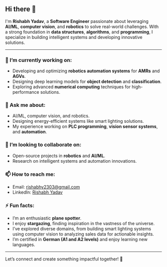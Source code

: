 ## Hi there 👋

I'm **Rishabh Yadav**, a **Software Engineer** passionate about leveraging **AI/ML**, **computer vision**, and **robotics** to solve real-world challenges. With a strong foundation in **data structures**, **algorithms**, and **programming**, I specialize in building intelligent systems and developing innovative solutions.

---

### 🔭 I’m currently working on:
- Developing and optimizing **robotics automation systems** for **AMRs** and **AGVs**.
- Designing deep learning models for **object detection** and **classification**.
- Exploring advanced **numerical computing** techniques for high-performance solutions.


### 💬 Ask me about:
- AI/ML, computer vision, and robotics.
- Designing energy-efficient systems like smart lighting solutions.
- My experience working on **PLC programming**, **vision sensor systems**, and **automation**.

### 👯 I’m looking to collaborate on:
- Open-source projects in **robotics** and **AI/ML**.
- Research on intelligent systems and automation innovations.

### 📫 How to reach me:
- Email: [rishabhy2303@gmail.com](mailto:rishabhy2303@gmail.com)
- LinkedIn: [Rishabh Yadav](https://www.linkedin.com/in/rishabh-yadav-6890a41a0/)

### ⚡ Fun facts:
- I’m an enthusiastic **plane spotter**.  
- I enjoy **stargazing**, finding inspiration in the vastness of the universe.  
- I’ve explored diverse domains, from building smart lighting systems using computer vision to analyzing sales data for actionable insights.  
- I’m certified in **German (A1 and A2 levels)** and enjoy learning new languages.

---

Let’s connect and create something impactful together! 🚀

